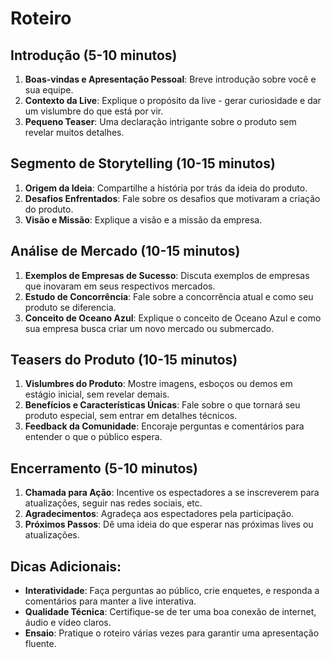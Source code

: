 
# Roteiro

## Introdução (5-10 minutos)
1. **Boas-vindas e Apresentação Pessoal**: Breve introdução sobre você e sua equipe.
2. **Contexto da Live**: Explique o propósito da live - gerar curiosidade e dar um vislumbre do que está por vir.
3. **Pequeno Teaser**: Uma declaração intrigante sobre o produto sem revelar muitos detalhes.

## Segmento de Storytelling (10-15 minutos)
1. **Origem da Ideia**: Compartilhe a história por trás da ideia do produto.
2. **Desafios Enfrentados**: Fale sobre os desafios que motivaram a criação do produto.
3. **Visão e Missão**: Explique a visão e a missão da empresa.

## Análise de Mercado (10-15 minutos)
1. **Exemplos de Empresas de Sucesso**: Discuta exemplos de empresas que inovaram em seus respectivos mercados.
2. **Estudo de Concorrência**: Fale sobre a concorrência atual e como seu produto se diferencia.
3. **Conceito de Oceano Azul**: Explique o conceito de Oceano Azul e como sua empresa busca criar um novo mercado ou submercado.

## Teasers do Produto (10-15 minutos)
1. **Vislumbres do Produto**: Mostre imagens, esboços ou demos em estágio inicial, sem revelar demais.
2. **Benefícios e Características Únicas**: Fale sobre o que tornará seu produto especial, sem entrar em detalhes técnicos.
3. **Feedback da Comunidade**: Encoraje perguntas e comentários para entender o que o público espera.

## Encerramento (5-10 minutos)
1. **Chamada para Ação**: Incentive os espectadores a se inscreverem para atualizações, seguir nas redes sociais, etc.
2. **Agradecimentos**: Agradeça aos espectadores pela participação.
3. **Próximos Passos**: Dê uma ideia do que esperar nas próximas lives ou atualizações.

## Dicas Adicionais:
- **Interatividade**: Faça perguntas ao público, crie enquetes, e responda a comentários para manter a live interativa.
- **Qualidade Técnica**: Certifique-se de ter uma boa conexão de internet, áudio e vídeo claros.
- **Ensaio**: Pratique o roteiro várias vezes para garantir uma apresentação fluente.
